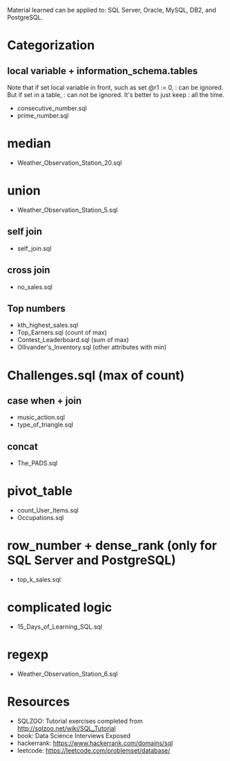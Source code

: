 
Material learned can be applied to:
SQL Server, Oracle, MySQL, DB2, and PostgreSQL.

# Categorization

## local variable + information_schema.tables

Note that if set local variable in front, such as set @r1 := 0, : can be ignored.
But if set in a table, : can not be ignored. It's better to just keep : all the
time.

* consecutive_number.sql
* prime_number.sql

# median
* Weather_Observation_Station_20.sql

# union
* Weather_Observation_Station_5.sql

## self join
* self_join.sql

## cross join
* no_sales.sql

## Top numbers
* kth_highest_sales.sql
* Top_Earners.sql (count of max)
* Contest_Leaderboard.sql (sum of max)
* Ollivander's_Inventory.sql (other attributes with min)
# Challenges.sql (max of count)

## case when + join
* music_action.sql
* type_of_triangle.sql

## concat
* The_PADS.sql

# pivot_table
* count_User_Items.sql
* Occupations.sql

# row_number + dense_rank (only for SQL Server and PostgreSQL)
* top_k_sales.sql

# complicated logic
* 15_Days_of_Learning_SQL.sql

# regexp
* Weather_Observation_Station_6.sql

# Resources
* SQLZOO: Tutorial exercises completed from http://sqlzoo.net/wiki/SQL_Tutorial
* book: Data Science Interviews Exposed
* hackerrank: https://www.hackerrank.com/domains/sql  
* leetcode: https://leetcode.com/problemset/database/
